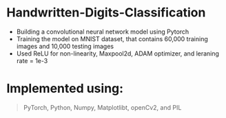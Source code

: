# Handwritten-Digits-Classification
- Building a convolutional neural network model using Pytorch
- Training the model on MNIST dataset, that contains 60,000 training images and 10,000 testing images
- Used ReLU for non-linearity, Maxpool2d, ADAM optimizer, and leraning rate = 1e-3

# Implemented using: 
> PyTorch, Python, Numpy, Matplotlibt, openCv2, and PIL
